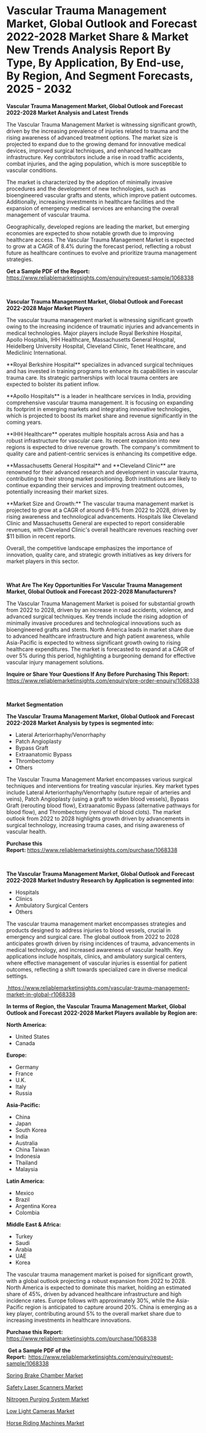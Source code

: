 <p><h1>Vascular Trauma Management Market, Global Outlook and Forecast 2022-2028 Market Share & Market New Trends Analysis Report By Type, By Application, By End-use, By Region, And Segment Forecasts, 2025 - 2032</h1></p><p><strong>Vascular Trauma Management Market, Global Outlook and Forecast 2022-2028 Market Analysis and Latest Trends</strong></p>
<p><p>The Vascular Trauma Management Market is witnessing significant growth, driven by the increasing prevalence of injuries related to trauma and the rising awareness of advanced treatment options. The market size is projected to expand due to the growing demand for innovative medical devices, improved surgical techniques, and enhanced healthcare infrastructure. Key contributors include a rise in road traffic accidents, combat injuries, and the aging population, which is more susceptible to vascular conditions. </p><p>The market is characterized by the adoption of minimally invasive procedures and the development of new technologies, such as bioengineered vascular grafts and stents, which improve patient outcomes. Additionally, increasing investments in healthcare facilities and the expansion of emergency medical services are enhancing the overall management of vascular trauma. </p><p>Geographically, developed regions are leading the market, but emerging economies are expected to show notable growth due to improving healthcare access. The Vascular Trauma Management Market is expected to grow at a CAGR of 8.4% during the forecast period, reflecting a robust future as healthcare continues to evolve and prioritize trauma management strategies.</p></p>
<p><strong>Get a Sample PDF of the Report:&nbsp;</strong> <a href="https://www.reliablemarketinsights.com/enquiry/request-sample/1068338?utm_campaign=3277&utm_medium=2&utm_source=Github&utm_content=ia&utm_term=21032025&utm_id=vascular-trauma-management-market-global-outlook-and-forecast-2022-2028">https://www.reliablemarketinsights.com/enquiry/request-sample/1068338</a></p>
<p>&nbsp;</p>
<p><strong>Vascular Trauma Management Market, Global Outlook and Forecast 2022-2028 Major Market Players</strong></p>
<p><p>The vascular trauma management market is witnessing significant growth owing to the increasing incidence of traumatic injuries and advancements in medical technologies. Major players include Royal Berkshire Hospital, Apollo Hospitals, IHH Healthcare, Massachusetts General Hospital, Heidelberg University Hospital, Cleveland Clinic, Tenet Healthcare, and Mediclinic International.</p><p>**Royal Berkshire Hospital** specializes in advanced surgical techniques and has invested in training programs to enhance its capabilities in vascular trauma care. Its strategic partnerships with local trauma centers are expected to bolster its patient inflow.</p><p>**Apollo Hospitals** is a leader in healthcare services in India, providing comprehensive vascular trauma management. It is focusing on expanding its footprint in emerging markets and integrating innovative technologies, which is projected to boost its market share and revenue significantly in the coming years.</p><p>**IHH Healthcare** operates multiple hospitals across Asia and has a robust infrastructure for vascular care. Its recent expansion into new regions is expected to drive revenue growth. The company's commitment to quality care and patient-centric services is enhancing its competitive edge.</p><p>**Massachusetts General Hospital** and **Cleveland Clinic** are renowned for their advanced research and development in vascular trauma, contributing to their strong market positioning. Both institutions are likely to continue expanding their services and improving treatment outcomes, potentially increasing their market sizes.</p><p>**Market Size and Growth:** The vascular trauma management market is projected to grow at a CAGR of around 6-8% from 2022 to 2028, driven by rising awareness and technological advancements. Hospitals like Cleveland Clinic and Massachusetts General are expected to report considerable revenues, with Cleveland Clinic's overall healthcare revenues reaching over $11 billion in recent reports.</p><p>Overall, the competitive landscape emphasizes the importance of innovation, quality care, and strategic growth initiatives as key drivers for market players in this sector.</p></p>
<p>&nbsp;</p>
<p><strong>What Are The Key Opportunities For Vascular Trauma Management Market, Global Outlook and Forecast 2022-2028 Manufacturers?</strong></p>
<p><p>The Vascular Trauma Management Market is poised for substantial growth from 2022 to 2028, driven by an increase in road accidents, violence, and advanced surgical techniques. Key trends include the rising adoption of minimally invasive procedures and technological innovations such as bioengineered grafts and stents. North America leads in market share due to advanced healthcare infrastructure and high patient awareness, while Asia-Pacific is expected to witness significant growth owing to rising healthcare expenditures. The market is forecasted to expand at a CAGR of over 5% during this period, highlighting a burgeoning demand for effective vascular injury management solutions.</p></p>
<p><strong>Inquire or Share Your Questions If Any Before Purchasing This Report:</strong> <a href="https://www.reliablemarketinsights.com/enquiry/pre-order-enquiry/1068338?utm_campaign=3277&utm_medium=2&utm_source=Github&utm_content=ia&utm_term=21032025&utm_id=vascular-trauma-management-market-global-outlook-and-forecast-2022-2028">https://www.reliablemarketinsights.com/enquiry/pre-order-enquiry/1068338</a></p>
<p>&nbsp;</p>
<p><strong>Market Segmentation</strong></p>
<p><strong>The Vascular Trauma Management Market, Global Outlook and Forecast 2022-2028 Market Analysis by types is segmented into:</strong></p>
<p><ul><li>Lateral Arteriorrhaphy/Venorrhaphy</li><li>Patch Angioplasty</li><li>Bypass Graft</li><li>Extraanatomic Bypass</li><li>Thrombectomy</li><li>Others</li></ul></p>
<p><p>The Vascular Trauma Management Market encompasses various surgical techniques and interventions for treating vascular injuries. Key market types include Lateral Arteriorrhaphy/Venorrhaphy (suture repair of arteries and veins), Patch Angioplasty (using a graft to widen blood vessels), Bypass Graft (rerouting blood flow), Extraanatomic Bypass (alternative pathways for blood flow), and Thrombectomy (removal of blood clots). The market outlook from 2022 to 2028 highlights growth driven by advancements in surgical technology, increasing trauma cases, and rising awareness of vascular health.</p></p>
<p><strong>Purchase this Report:&nbsp;</strong><a href="https://www.reliablemarketinsights.com/purchase/1068338?utm_campaign=3277&utm_medium=2&utm_source=Github&utm_content=ia&utm_term=21032025&utm_id=vascular-trauma-management-market-global-outlook-and-forecast-2022-2028">https://www.reliablemarketinsights.com/purchase/1068338</a></p>
<p>&nbsp;</p>
<p><strong>The Vascular Trauma Management Market, Global Outlook and Forecast 2022-2028 Market Industry Research by Application is segmented into:</strong></p>
<p><ul><li>Hospitals</li><li>Clinics</li><li>Ambulatory Surgical Centers</li><li>Others</li></ul></p>
<p><p>The vascular trauma management market encompasses strategies and products designed to address injuries to blood vessels, crucial in emergency and surgical care. The global outlook from 2022 to 2028 anticipates growth driven by rising incidences of trauma, advancements in medical technology, and increased awareness of vascular health. Key applications include hospitals, clinics, and ambulatory surgical centers, where effective management of vascular injuries is essential for patient outcomes, reflecting a shift towards specialized care in diverse medical settings.</p></p>
<p><a href="https://www.reliablemarketinsights.com/vascular-trauma-management-market-in-global-r1068338?utm_campaign=3277&utm_medium=2&utm_source=Github&utm_content=ia&utm_term=21032025&utm_id=vascular-trauma-management-market-global-outlook-and-forecast-2022-2028">&nbsp;https://www.reliablemarketinsights.com/vascular-trauma-management-market-in-global-r1068338</a></p>
<p><strong>In terms of Region, the Vascular Trauma Management Market, Global Outlook and Forecast 2022-2028 Market Players available by Region are:</strong></p>
<p>
    <p> <strong> North America: </strong>
        <ul>
            <li>United States</li>
            <li>Canada</li>
        </ul>
        </p> 
    <p> <strong> Europe: </strong>
        <ul>
            <li>Germany</li>
            <li>France</li>
            <li>U.K.</li>
            <li>Italy</li>
            <li>Russia</li>
        </ul>
        </p> 
    <p> <strong> Asia-Pacific: </strong>
        <ul>
            <li>China</li>
            <li>Japan</li>
            <li>South Korea</li>
            <li>India</li>
            <li>Australia</li>
            <li>China Taiwan</li>
            <li>Indonesia</li>
            <li>Thailand</li>
            <li>Malaysia</li>
        </ul>
        </p> 
    <p> <strong> Latin America: </strong>
        <ul>
            <li>Mexico</li>
            <li>Brazil</li>
            <li>Argentina Korea</li>
            <li>Colombia</li>
        </ul>
        </p> 
    <p> <strong> Middle East & Africa: </strong>
        <ul>
            <li>Turkey</li>
            <li>Saudi</li>
            <li>Arabia</li>
            <li>UAE</li>
            <li>Korea</li>
        </ul>
    </p>
    </p>
<p><p>The vascular trauma management market is poised for significant growth, with a global outlook projecting a robust expansion from 2022 to 2028. North America is expected to dominate this market, holding an estimated share of 45%, driven by advanced healthcare infrastructure and high incidence rates. Europe follows with approximately 30%, while the Asia-Pacific region is anticipated to capture around 20%. China is emerging as a key player, contributing around 5% to the overall market share due to increasing investments in healthcare innovations.</p></p>
<p><strong>Purchase this Report: </strong><a href="https://www.reliablemarketinsights.com/purchase/1068338?utm_campaign=3277&utm_medium=2&utm_source=Github&utm_content=ia&utm_term=21032025&utm_id=vascular-trauma-management-market-global-outlook-and-forecast-2022-2028">https://www.reliablemarketinsights.com/purchase/1068338</a></p>
<p>&nbsp;<strong>Get a Sample PDF of the Report:&nbsp;&nbsp;</strong><a href="https://www.reliablemarketinsights.com/enquiry/request-sample/1068338?utm_campaign=3277&utm_medium=2&utm_source=Github&utm_content=ia&utm_term=21032025&utm_id=vascular-trauma-management-market-global-outlook-and-forecast-2022-2028">https://www.reliablemarketinsights.com/enquiry/request-sample/1068338</a></p>
<p><strong></strong></p>
<p><p><a href="https://www.linkedin.com/pulse/spring-brake-chamber-market-consolidation-impact-structure-ie4af?utm_campaign=3277&utm_medium=2&utm_source=Github&utm_content=ia&utm_term=21032025&utm_id=vascular-trauma-management-market-global-outlook-and-forecast-2022-2028">Spring Brake Chamber Market</a></p><p><a href="https://www.linkedin.com/pulse/market-revenue-growth-forecast-safety-laser-scanners-125-cagr-lsrzf?utm_campaign=3277&utm_medium=2&utm_source=Github&utm_content=ia&utm_term=21032025&utm_id=vascular-trauma-management-market-global-outlook-and-forecast-2022-2028">Safety Laser Scanners Market</a></p><p><a href="https://www.linkedin.com/pulse/current-valuation-of78-cagr-report-provides-thorough-m8lkf?utm_campaign=3277&utm_medium=2&utm_source=Github&utm_content=ia&utm_term=21032025&utm_id=vascular-trauma-management-market-global-outlook-and-forecast-2022-2028">Nitrogen Purging System Market</a></p><p><a href="https://www.linkedin.com/pulse/competitive-analysis-low-light-cameras-market-from-2025-2032-oazdf?utm_campaign=3277&utm_medium=2&utm_source=Github&utm_content=ia&utm_term=21032025&utm_id=vascular-trauma-management-market-global-outlook-and-forecast-2022-2028">Low Light Cameras Market</a></p><p><a href="https://www.linkedin.com/pulse/growth-projections-horse-riding-machines-market-from-2025-2032-v3jhf?utm_campaign=3277&utm_medium=2&utm_source=Github&utm_content=ia&utm_term=21032025&utm_id=vascular-trauma-management-market-global-outlook-and-forecast-2022-2028">Horse Riding Machines Market</a></p></p>